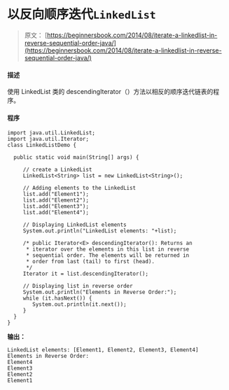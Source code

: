 # 以反向顺序迭代`LinkedList`

> 原文： [https://beginnersbook.com/2014/08/iterate-a-linkedlist-in-reverse-sequential-order-java/](https://beginnersbook.com/2014/08/iterate-a-linkedlist-in-reverse-sequential-order-java/)

#### 描述

使用 LinkedList 类的 descendingIterator（）方法以相反的顺序迭代链表的程序。

#### 程序

```
import java.util.LinkedList;
import java.util.Iterator;
class LinkedListDemo {

  public static void main(String[] args) {

     // create a LinkedList
     LinkedList<String> list = new LinkedList<String>();

     // Adding elements to the LinkedList
     list.add("Element1");
     list.add("Element2");
     list.add("Element3");
     list.add("Element4");

     // Displaying LinkedList elements
     System.out.println("LinkedList elements: "+list);

     /* public Iterator<E> descendingIterator(): Returns an 
      * iterator over the elements in this list in reverse 
      * sequential order. The elements will be returned in 
      * order from last (tail) to first (head).
      */
     Iterator it = list.descendingIterator();

     // Displaying list in reverse order
     System.out.println("Elements in Reverse Order:");
     while (it.hasNext()) {
        System.out.println(it.next());
     }
  }
}
```

**输出：**

```
LinkedList elements: [Element1, Element2, Element3, Element4]
Elements in Reverse Order:
Element4
Element3
Element2
Element1

```